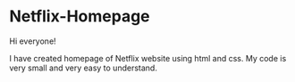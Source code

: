 # Netflix-Homepage

Hi everyone!

I have created homepage of Netflix website using html and css.
My code is very small and very easy to understand.

